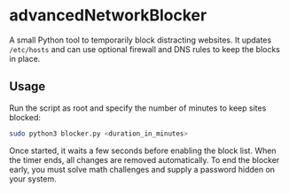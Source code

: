 # advancedNetworkBlocker

A small Python tool to temporarily block distracting websites. It updates `/etc/hosts` and can use optional firewall and DNS rules to keep the blocks in place.

## Usage

Run the script as root and specify the number of minutes to keep sites blocked:

```bash
sudo python3 blocker.py <duration_in_minutes>
```

Once started, it waits a few seconds before enabling the block list. When the timer ends, all changes are removed automatically. To end the blocker early, you must solve math challenges and supply a password hidden on your system.
